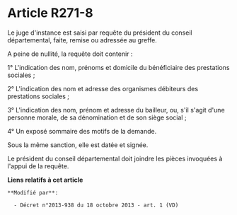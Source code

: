 # Article R271-8

Le juge d'instance est saisi par requête du président du conseil départemental, faite, remise ou adressée au greffe. 

A peine de nullité, la requête doit contenir : 

1° L'indication des nom, prénoms et domicile du bénéficiaire des prestations sociales ; 

2° L'indication des nom et adresse des organismes débiteurs des prestations sociales ; 

3° L'indication des nom, prénom et adresse du bailleur, ou, s'il s'agit d'une personne morale, de sa dénomination et de son
siège social ; 

4° Un exposé sommaire des motifs de la demande. 

Sous la même sanction, elle est datée et signée. 

Le président du conseil départemental doit joindre les pièces invoquées à l'appui de la requête.

**Liens relatifs à cet article**

	**Modifié par**:

	  - Décret n°2013-938 du 18 octobre 2013 - art. 1 (VD)
